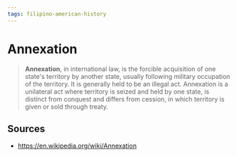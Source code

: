 ```yaml
---
tags: filipino-american-history
---
```


# Annexation

> **Annexation**, in international law, is the forcible acquisition of one state's territory by another state, usually following military occupation of the territory. It is generally held to be an illegal act. Annexation is a unilateral act where territory is seized and held by one state, is distinct from conquest and differs from cession, in which territory is given or sold through treaty.

## Sources

- <https://en.wikipedia.org/wiki/Annexation>
